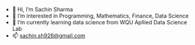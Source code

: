 - 👋 Hi, I’m Sachin Sharma
- 👀 I’m interested in Programming, Mathematics, Finance, Data Science
- 🌱 I’m currently learning data science from WQU Apllied Data Science Lab
- 📫 sachin.sh926@gmail.com

<!---
sachin1711/sachin1711 is a ✨ special ✨ repository because its `README.md` (this file) appears on your GitHub profile.
You can click the Preview link to take a look at your changes.
--->
